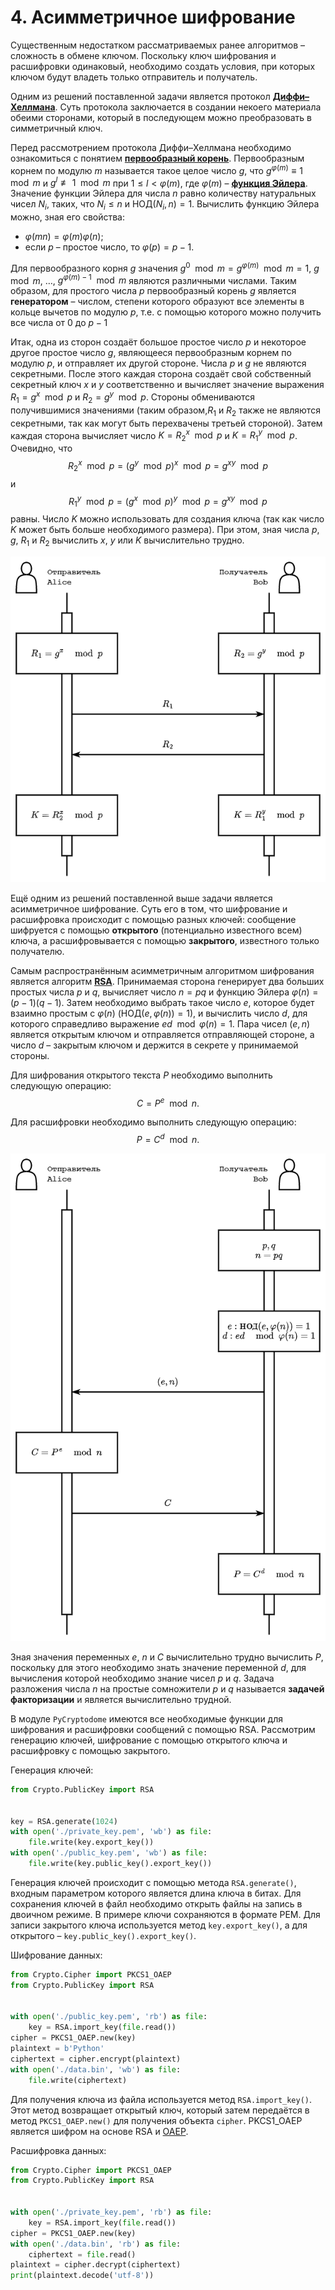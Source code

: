 # 4. Асимметричное шифрование

Существенным недостатком рассматриваемых ранее алгоритмов – сложность в обмене ключом. Поскольку ключ шифрования и расшифровки одинаковый, необходимо создать условия, при которых ключом будут владеть только отправитель и получатель. 

Одним из решений поставленной задачи является протокол [**Диффи–Хеллмана**](https://ru.wikipedia.org/wiki/Протокол_Диффи_—_Хеллмана). Суть протокола заключается в создании некоего материала обеими сторонами, который в последующем можно преобразовать в симметричный ключ.

Перед рассмотрением протокола Диффи–Хеллмана необходимо ознакомиться с понятием [**первообразный корень**](https://ru.wikipedia.org/wiki/Первообразный_корень_(теория_чисел)). Первообразным корнем по модулю $m$ называется такое целое число $g$, что $g^{\varphi (m)} \equiv 1 \mod m$ и $g^l \not\equiv 1 \mod m$ при $1 \leq l < \varphi (m)$, где $\varphi (m)$ – [**функция Эйлера**](https://ru.wikipedia.org/wiki/Функция_Эйлера). Значение функции Эйлера для числа $n$ равно количеству натуральных чисел $N_i$, таких, что $N_i \leq n$ и $\text{НОД}(N_i, n) = 1$. Вычислить функцию Эйлера можно, зная его свойства: 
- $\varphi (mn) = \varphi (m) \varphi (n)$;
- если $p$ – простое число, то $\varphi (p) = p - 1$.

Для первообразного корня $g$ значения $g^0 \mod m = g^{\varphi (m)} \mod m = 1$, $g \mod m$, $…$, $g^{\varphi (m) - 1} \mod m$ являются различными числами. Таким образом, для простого числа $p$ первообразный корень $g$ является **генератором** – числом, степени которого образуют все элементы в кольце вычетов по модулю $p$, т.е. с помощью которого можно получить все числа от $0$ до $p - 1$

Итак, одна из сторон создаёт большое простое число $p$ и некоторое другое простое число $g$, являющееся первообразным корнем по модулю $p$, и отправляет их другой стороне. Числа $p$ и $g$ не являются секретными. После этого каждая сторона создаёт свой собственный секретный ключ $x$ и $y$ соответственно и вычисляет значение выражения $R_1 = g^x \mod p$ и $R_2 = g^y \mod p$. Стороны обмениваются получившимися значениями (таким образом,$R_1$ и $R_2$ также не являются секретными, так как могут быть перехвачены третьей стороной). Затем каждая сторона вычисляет число $K = R_2^x \mod p$ и $K = R_1^y \mod p$. Очевидно, что 
$$R_2^x \mod p = (g^y \mod p)^x \mod p = g^{xy} \mod p$$
и 
$$R_1^y \mod p = (g^x \mod p)^y \mod p = g^{xy} \mod p$$
равны. Число $K$ можно использовать для создания ключа (так как число $K$ может быть больше необходимого размера). При этом, зная числа $p$, $g$, $R_1$ и $R_2$ вычислить $x$, $y$ или $K$ вычислительно трудно.

![](./resources/4-DH.png)

Ещё одним из решений поставленной выше задачи является асимметричное шифрование. Суть его в том, что шифрование и расшифровка происходит с помощью разных ключей: сообщение шифруется с помощью **открытого** (потенциально известного всем) ключа, а расшифровывается с помощью **закрытого**, известного только получателю.

Самым распространённым асимметричным алгоритмом шифрования является алгоритм [**RSA**](https://ru.wikipedia.org/wiki/RSA). Принимаемая сторона генерирует два больших простых числа $p$ и $q$, вычисляет число $n = p q$ и функцию Эйлера $\varphi (n) = (p - 1) (q - 1)$. Затем необходимо выбрать такое число $e$, которое будет взаимно простым с $\varphi (n)$ ($\text{НОД} (e, \varphi (n)) = 1$), и вычислить число $d$, для которого справедливо выражение $e d \mod \varphi (n) = 1$. Пара чисел $(e, n)$ является открытым ключом и отправляется отправляющей стороне, а число $d$ – закрытым ключом и держится в секрете у принимаемой стороны.

Для шифрования открытого текста $P$ необходимо выполнить следующую операцию: 
$$C = P^e \mod n.$$

Для расшифровки необходимо выполнить следующую операцию: 
$$P = C^d \mod n.$$ 

![](./resources/4-RSA.png)

Зная значения переменных $e$, $n$ и $C$ вычислительно трудно вычислить $P$, поскольку для этого необходимо знать значение переменной $d$, для вычисления которой необходимо знание чисел $p$ и $q$. Задача разложения числа $n$ на простые сомножители $p$ и $q$ называется **задачей факторизации** и является вычислительно трудной.

В модуле `PyСryptodome` имеются все необходимые функции для шифрования и расшифровки сообщений с помощью RSA. Рассмотрим генерацию ключей, шифрование с помощью открытого ключа и расшифровку с помощью закрытого.

Генерация ключей:

```python
from Crypto.PublicKey import RSA


key = RSA.generate(1024)
with open('./private_key.pem', 'wb') as file:
    file.write(key.export_key())
with open('./public_key.pem', 'wb') as file:
    file.write(key.public_key().export_key())

```

Генерация ключей происходит с помощью метода `RSA.generate()`, входным параметром которого является длина ключа в битах. Для сохранения ключей в файл необходимо открыть файлы на запись в двоичном режиме. В примере ключи сохраняются в формате PEM. Для записи закрытого ключа используется метод `key.export_key()`, а для открытого – `key.public_key().export_key()`.

Шифрование данных:

```python
from Crypto.Cipher import PKCS1_OAEP
from Crypto.PublicKey import RSA


with open('./public_key.pem', 'rb') as file:
    key = RSA.import_key(file.read())
cipher = PKCS1_OAEP.new(key)
plaintext = b'Python'
ciphertext = cipher.encrypt(plaintext)
with open('./data.bin', 'wb') as file:
    file.write(ciphertext)

```

Для получения ключа из файла используется метод `RSA.import_key()`. Этот метод возвращает открытый ключ, который затем передаётся в метод `PKCS1_OAEP.new()` для получения объекта `cipher`. PKCS1_OAEP является шифром на основе RSA и [OAEP](https://ru.wikipedia.org/wiki/Оптимальное_асимметричное_шифрование_с_дополнением).

Расшифровка данных:

```python
from Crypto.Cipher import PKCS1_OAEP
from Crypto.PublicKey import RSA


with open('./private_key.pem', 'rb') as file:
    key = RSA.import_key(file.read())
cipher = PKCS1_OAEP.new(key)
with open('./data.bin', 'rb') as file:
    ciphertext = file.read()
plaintext = cipher.decrypt(ciphertext)
print(plaintext.decode('utf-8'))

```
